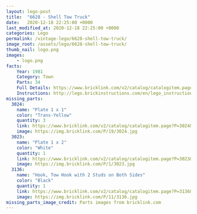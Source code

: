 ```yaml
---
layout: lego-post
title:  "6628 - Shell Tow Truck"
date:   2020-12-18 22:25:00 +0000
last_modified_at: 2020-12-18 22:25:00 +0000
categories: Lego
permalink: /vintage-lego/6628-shell-tow-truck/
image_root: /assets/lego/6628-shell-tow-truck/
thumb_nail: logo.png
images:
    - logo.png
facts:
    Year: 1981
    Category: Town
    Parts: 34
    Full Details: https://www.bricklink.com/v2/catalog/catalogitem.page?S=6628-1
    Instructions: http://lego.brickinstructions.com/en/lego_instructions/set/6628/Shell_Tow_Truck
missing_parts:
  3024:
    name: "Plate 1 x 1"
    color: "Trans-Yellow"
    quantity: 3
    link: https://www.bricklink.com/v2/catalog/catalogitem.page?P=3024&idColor=19
    image: https://img.bricklink.com/P/19/3024.jpg
  3023:
    name: "Plate 1 x 2"
    color: "White"
    quantity: 1
    link: https://www.bricklink.com/v2/catalog/catalogitem.page?P=3023&idColor=1
    image: https://img.bricklink.com/P/1/3023.jpg
  3136:
    name: "Hook, Tow Hook with 2 Studs on Both Sides"
    color: "Black"
    quantity: 1
    link: https://www.bricklink.com/v2/catalog/catalogitem.page?P=3136&idColor=11
    image: https://img.bricklink.com/P/11/3136.jpg
missing_parts_image_credit: Parts images from bricklink.com
---
```

